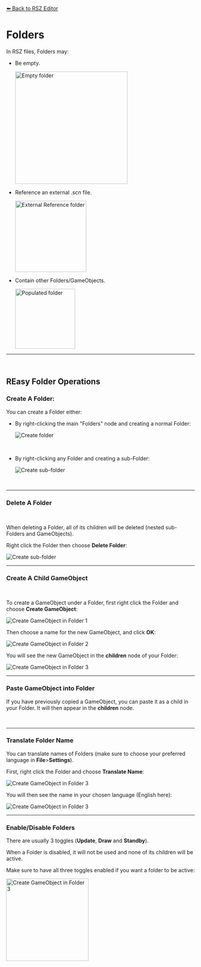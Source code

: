 [⬅️ Back to RSZ Editor](./RSZ-Editor.md)

# Folders

In RSZ files, Folders may:

- Be empty. 

    <img src="../../media/empty_folder.png" alt="Empty folder" width="300"/>

    <br>
- Reference an external .scn file. 

    <img src="../../media/folder_external_reference.png" alt="External Reference folder" height="190"/>

    <br>

- Contain other Folders/GameObjects.

    <img src="../../media/populated_folder.png" alt="Populated folder" height="160"/>



---

<br>

## REasy Folder Operations



### Create A Folder:

You can create a Folder either:

- By right-clicking the main "Folders" node and creating a normal Folder:

    <img src="../../media/create_folder_from_root.png" alt="Create folder" />

<br>

- By right-clicking any Folder and creating a sub-Folder:

    <img src="../../media/create_subfolder.png" alt="Create sub-folder" />
    

<br>

---

### Delete A Folder


<br>

When deleting a Folder, all of its children will be deleted (nested sub-Folders and GameObjects). 

Right click the Folder then choose **Delete Folder**:

<img src="../../media/create_subfolder.png" alt="Create sub-folder" />
    
---
### Create A Child GameObject


<br>

To create a GameObject under a Folder, first right click the Folder and choose **Create GameObject**:

<img src="../../media/folder_create_gameobject_1.png" alt="Create GameObject in Folder 1" />

<br>

Then choose a name for the new GameObject, and click **OK**:

<img src="../../media/folder_create_gameobject_2.png" alt="Create GameObject in Folder 2" />

<br>

You will see the new GameObject in the **children** node of your Folder:

<img src="../../media/folder_create_gameobject_3.png" alt="Create GameObject in Folder 3" />


<br>

--- 
### Paste GameObject into Folder

If you have previously copied a GameObject, you can paste it as a child in your Folder.
It will then appear in the **children** node.

<br>

---

### Translate Folder Name 

You can translate names of Folders (make sure to choose your preferred language in **File**>**Settings**).

First, right click the Folder and choose **Translate Name**:

<img src="../../media/translate_folder_1.png" alt="Create GameObject in Folder 3" />

<br>

You will then see the name in your chosen language (English here):


<img src="../../media/translate_folder_2.png" alt="Create GameObject in Folder 3" />


<br>

---
### Enable/Disable Folders

There are usually 3 toggles (**Update**, **Draw** and **Standby**).

When a Folder is disabled, it will not be used and none of its children will be active.

Make sure to have all three toggles enabled if you want a folder to be active:


<img src="../../media/folder_toggle.png" alt="Create GameObject in Folder 3" height="220"/>


